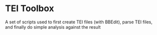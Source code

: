 # TEI Toolbox
A set of scripts used to first create TEI files (with BBEdit), parse TEI files, and finally do simple analysis against the result

